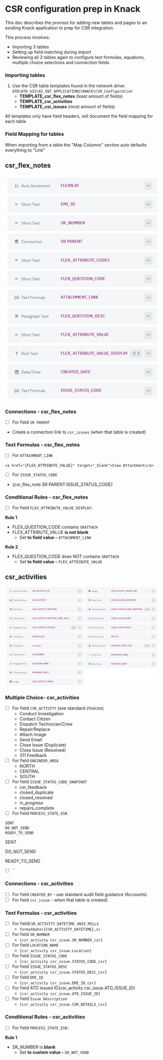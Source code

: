 # CSR configuration prep in Knack

This doc describes the process for adding new tables and pages to an existing Knack application to prep for CSR integration.&#x20;

This process involves:

* Importing 3 tables
* Setting up field matching during import
* Reviewing all 3 tables again to configure text formulas, equations, multiple choice selections and connection fields

### Importing tables

1. Use the CSR table templates found in the network drive: `ATD\ATD_GIS\02_ENT_APPLICATIONS\KNACK\CSR_Configuration`
   * **TEMPLATE\_csr\_flex\_notes** (least amount of fields)
   * **TEMPLATE\_csr\_activities**
   * **TEMPLATE\_csr\_issues** (most amount of fields)

All templates only have field headers, will document the field mapping for each table

### Field Mapping for tables

When importing from a table the "Map Columns" section auto defaults everything to "Link"

## csr\_flex\_notes

![](<../.gitbook/assets/image (2) (1).png>)

### Connections - csr\_flex\_notes

* [ ] For field `SR PARENT`

<!---->

* Create a connection link to `csr_issues` (when that table is created)

### Text Formulas - csr\_flex\_notes

* [ ] For `ATTACHMENT_LINK`

```
<a href="{FLEX_ATTRIBUTE_VALUE}" target="_blank">View Attachment</a>
```

* [ ] For `ISSUE_STATUS_CODE`

<!---->

* {csr\_flex\_note SR PARENT.ISSUE\_STATUS\_CODE}

### Conditional Rules - csr\_flex\_notes

* [ ] For field `FLEX_ATTRIBUTE_VALUE_DISPLAY`:&#x20;

**Rule 1**

* FLEX\_QUESTION\_CODE contains `SRATTACH`
* FLEX\_ATTRIBUTE\_VALUE **is not blank**
  * Set **to field value -** `ATTACHMENT_LINK`

**Rule 2**

* FLEX\_QUESTION\_CODE does NOT contains `SRATTACH`
  * Set **to field value -** `FLEX_ATTRIBUTE_VALUE`

## csr\_activities

![](<../.gitbook/assets/image (1) (1).png>)

### Multiple Choice- csr\_activities

* [ ] For field `CSR_ACTIVITY` (see standard choices)
  * Conduct Investigation
  * Contact Citizen
  * Dispatch Technician/Crew
  * Repair/Replace
  * Attach Image
  * Send Email
  * Close Issue (Duplicate)
  * Close Issue (Resolved)
  * 311 Feedback
* [ ] For field `ENGINEER_AREA`
  * NORTH
  * CENTRAL
  * SOUTH
* [ ] For field `ISSUE_STATUS_CODE_SNAPSHOT`
  * csr\_feedback
  * closed\_duplicate
  * closed\_resolved
  * in\_progress
  * repairs\_complete
* [ ] For field `PROCESS_STATE_ESB`

```
SENT
DO_NOT_SEND
READY_TO_SEND
```

SENT

DO\_NOT\_SEND

READY\_TO\_SEND

* [ ] ``

### Connections - csr\_activities

* [ ] For field `CREATED_BY` - use standard audit field guidance (Accounts)
* [ ] For field `csr_issue` - when that table is created)

### Text Formulas - csr\_activities

* [ ] For field`CSR_ACTIVITY_DATETIME_UNIX_MILLS`
  * `formatDate({CSR_ACTIVITY_DATETIME},x)`
* [ ] For field `SR_NUMBER`
  * `{csr_activity csr_issue.SR_NUMBER_csr}`
* [ ] For field `LOCATION_NAME`
  * `{csr_activity csr_issue.Location}`
* [ ] For field `ISSUE_STATUS_CODE`
  * `{csr_activity csr_issue.STATUS_CODE_csr}`
* [ ] For field `ISSUE_STATUS_DESC`
  * `{csr_activity csr_issue.STATUS_DESC_csr}`
* [ ] For field `EMI_ID`
  * `{csr_activity csr_issue.EMI_ID_csr}`
* [ ] For field ATD Issued ID{csr\_activity csr\_issue.ATD\_ISSUE\_ID}
  * `{csr_activity csr_issue.ATD_ISSUE_ID}`
* [ ] For field `Issue Description`
  * `{csr_activity csr_issue.CSR_DETAILS_csr}`

### Conditional Rules - csr\_activities

* [ ] For field `PROCESS_STATE_ESB:`

**Rule 1**

* SR\_NUMBER is **blank**
  * Set **to custom value -** `DO_NOT_SEND`
